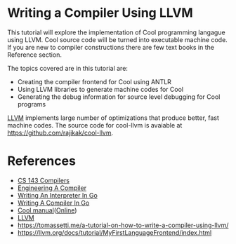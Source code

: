 # Writing a Compiler Using LLVM
This tutorial will explore the implementation of Cool programming langague using LLVM. Cool source code will be turned into executable machine code. If you are new to compiler constructions there are few text books in the Reference section. 

The topics covered are in this tutorial are:
* Creating the compiler frontend for Cool using ANTLR
* Using LLVM libraries to generate machine codes for Cool
* Generating the debug information for source level debugging for Cool programs

[LLVM](https://llvm.org/pubs/2008-10-04-ACAT-LLVM-Intro.pdf) implements large number of optimizations that produce better, fast machine codes. The source code for cool-llvm is avaiable at https://github.com/rajikak/cool-llvm.

# References
* [CS 143 Compilers](https://web.stanford.edu/class/cs143/)
* [Engineering A Compiler](https://www.amazon.com/Engineering-Compiler-Keith-D-Cooper/dp/0128154128/ref=sr_1_1?keywords=engineering+a+compiler&qid=1666828042&qu=eyJxc2MiOiIxLjcwIiwicXNhIjoiMS40MyIsInFzcCI6IjEuNjkifQ%3D%3D&s=books&sprefix=Engineegin+a+compiler%2Cstripbooks%2C83&sr=1-1)
* [Writing An Interpreter In Go](https://interpreterbook.com/)
* [Writing A Compiler In Go](https://compilerbook.com/)
* [Cool manual](./assets/cool-manual.pdf)([Online](https://web.stanford.edu/class/cs143/materials/cool-manual.pdf))
* [LLVM](http://www.aosabook.org/en/llvm.html)
* https://tomassetti.me/a-tutorial-on-how-to-write-a-compiler-using-llvm/
* https://llvm.org/docs/tutorial/MyFirstLanguageFrontend/index.html
